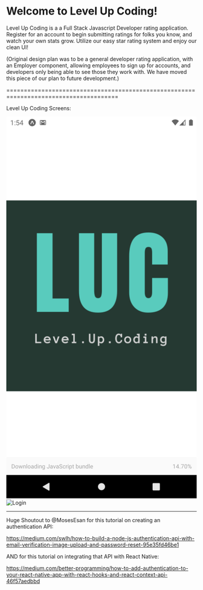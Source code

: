 
 
# Welcome to Level Up Coding!

Level Up Coding is a a Full Stack Javascript Developer rating application. 
Register for an account to begin submitting ratings for folks you know, and watch your own stats grow. Utilize our easy star rating system and enjoy our clean UI!


(Original design  plan was to be a general developer rating application, with an Employer component, allowing employees to sign up for accounts, and developers only being able to see those they work with. We have moved this piece of our plan to future development.)

======================================================================================

Level Up Coding Screens: 

![Images from Level Up Coding](./client/assets/images/ReadMeImages/splashscreen.png)  ![Login](../client/assets/images/ReadMeImages/combined.png)























------------------------------------------

Huge Shoutout to @MosesEsan for this tutorial on creating an authentication API: 

https://medium.com/swlh/how-to-build-a-node-js-authentication-api-with-email-verification-image-upload-and-password-reset-95e35fd46be1

AND for this tutorial on integrating that API with React Native: 

https://medium.com/better-programming/how-to-add-authentication-to-your-react-native-app-with-react-hooks-and-react-context-api-46f57aedbbd

